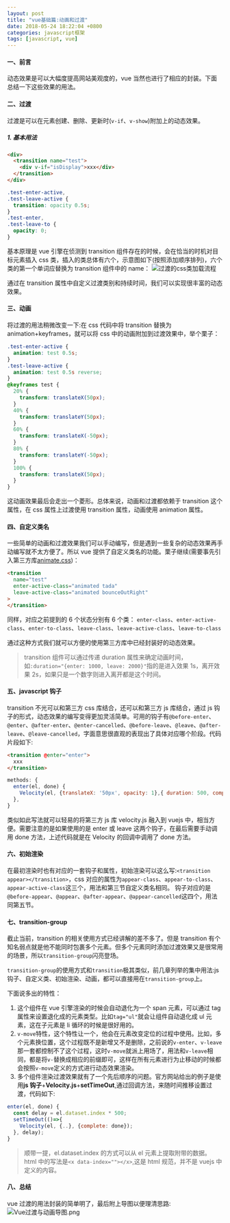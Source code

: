 ```yaml
---
layout: post
title: "vue基础篇:动画和过渡"
date: 2018-05-24 18:22:04 +0800
categories: javascript框架
tags: [javascript, vue]
---
```


#### 一、前言

动态效果是可以大幅度提高网站美观度的，vue 当然也进行了相应的封装。下面总结一下这些效果的用法。

#### 二、过渡

过渡是可以在元素创建、删除、更新时(`v-if`、`v-show`)附加上的动态效果。

##### 1. 基本用法

```html
<div>
  <transition name="test">
    <div v-if="isDisplay">xxx</div>
  </transition>
</div>
```

```css
.test-enter-active,
.test-leave-active {
  transition: opacity 0.5s;
}
.test-enter,
.test-leave-to {
  opacity: 0;
}
```

基本原理是 vue 引擎在侦测到 transition 组件存在的时候，会在恰当的时机对目标元素插入 css 类，插入的类总体有六个，示意图如下(按照添加顺序排列)，六个类的第一个单词应替换为 transition 组件中的 name：
![过渡的css类加载流程](https://cn.vuejs.org/images/transition.png)

通过在 transition 属性中自定义过渡类别和持续时间，我们可以实现很丰富的动态效果。

#### 三、动画

将过渡的用法稍微改变一下:在 css 代码中将 transition 替换为 animation+keyframes，就可以将 css 中的动画附加到过渡效果中，举个栗子：

```css
.test-enter-active {
  animation: test 0.5s;
}
.test-leave-active {
  animation: test 0.5s reverse;
}
@keyframes test {
  20% {
    transform: translateX(50px);
  }
  40% {
    transform: translateY(50px);
  }
  60% {
    transform: translateX(-50px);
  }
  80% {
    transform: translateY(-50px);
  }
  100% {
    transform: translateX(50px);
  }
}
```

这动画效果最后会走出一个菱形。总体来说，动画和过渡都依赖于 transition 这个属性，在 css 属性上过渡使用 transition 属性，动画使用 animation 属性。

#### 四、自定义类名

一些简单的动画和过渡效果我们可以手动编写，但是遇到一些复杂的动态效果再手动编写就不太方便了。所以 vue 提供了自定义类名的功能。栗子继续(需要事先引入第三方库[animate.css](https://github.com/daneden/animate.css))：

```html
<transition
  name="test"
  enter-active-class="animated tada"
  leave-active-class="animated bounceOutRight"
>
</transition>
```

同样，对应之前提到的 6 个状态分别有 6 个类：
`enter-class`、`enter-active-class`、`enter-to-class`、`leave-class`、`leave-active-class`、`leave-to-class`

通过这种方式我们就可以方便的使用第三方库中已经封装好的动态效果。

> transition 组件可以通过传递 duration 属性来确定动画时间，如`:duration="{enter: 1000, leave: 2000}"`指的是进入效果 1s，离开效果 2s，如果只是一个数字则进入离开都是这个时间。

#### 五、javascript 钩子

transition 不光可以和第三方 css 库结合，还可以和第三方 js 库结合，通过 js 钩子的形式，动态效果的编写变得更加灵活简单。可用的钩子有`@before-enter`、`@enter`、`@after-enter`、`@enter-cancelled`、`@before-leave`、`@leave`、`@after-leave`、`@leave-cancelled`，字面意思很直观的表现出了具体对应哪个阶段。代码片段如下:

```html
<transition @enter="enter">
  xxx
</transition>
```

```javascript
methods: {
  enter(el, done) {
    Velocity(el, {translateX: '50px', opacity: 1},{ duration: 500, complete: done });
  },
}
```

类似如此写法就可以轻易的将第三方 js 库 velocity.js 融入到 vuejs 中，相当方便。需要注意的是如果使用的是 enter 或 leave 这两个钩子，在最后需要手动调用 done 方法，上述代码就是在 Velocity 的回调中调用了 done 方法。

#### 六、初始渲染

在最初渲染时也有对应的一套钩子和属性，初始渲染可以这么写:`<transition appear></transition>`，css 对应的属性为`appear-class`、`appear-to-class`、`appear-active-class`这三个，用法和第三节自定义类名相同。
钩子对应的是`@before-appear`、`@appear`、`@after-appear`、`@appear-cancelled`这四个，用法同第五节。

#### 七、transition-group

截止当前，transition 的相关使用方式已经讲解的差不多了。但是 transition 有个知名弱点就是他不能同时包裹多个元素。但多个元素同时添加过渡效果又是很常用的场景，所以`transition-group`闪亮登场。

`transition-group`的使用方式和`transition`极其类似，前几章列举的集中用法:js 钩子、自定义类、初始渲染、动画，都可以直接用在`transition-group`上。

下面说多出的特性：

1. 这个组件在 vue 引擎渲染的时候会自动退化为一个 span 元素，可以通过 tag 属性来设置退化成的元素类型。比如`tag="ul"`就会让组件自动退化成 ul 元素，这在子元素是 li 循环的时候是很好用的。
2. `v-move`特性，这个特性让一个，他会在元素改变定位的过程中使用。比如，多个元素换位置，这个过程既不是新增又不是删除，之前说的`v-enter`、`v-leave`那一套都控制不了这个过程，这时`v-move`就派上用场了，用法和`v-leave`相同，都是将`v-`替换成相应的前缀即可，这样在所有元素进行为止移动的时候都会按照`v-move`定义的方式进行动态效果渲染。
3. 多个组件渲染过渡效果就有了一个先后顺序的问题。官方网站给出的例子是使用**js 钩子**+**Velocity.js**+**setTimeOut**,通过回调方法，来随时间推移设置过渡，代码如下:

```javascript
enter(el, done) {
  const delay = el.dataset.index * 500;
  setTimeOut(()=>{
    Velocity(el, {..}, {complete: done});
  }, delay);
}
```

> 顺带一提，el.dataset.index 的方式可以从 el 元素上提取附带的数据。html 中的写法是`<x data-index=""></x>`,这是 html 规范，并不是 vuejs 中定义的内容。

#### 八、总结

vue 过渡的用法封装的简单明了，最后附上导图以便理清思路:
![Vue过渡与动画导图.png](https://i.loli.net/2018/05/24/5b06699797362.png)
